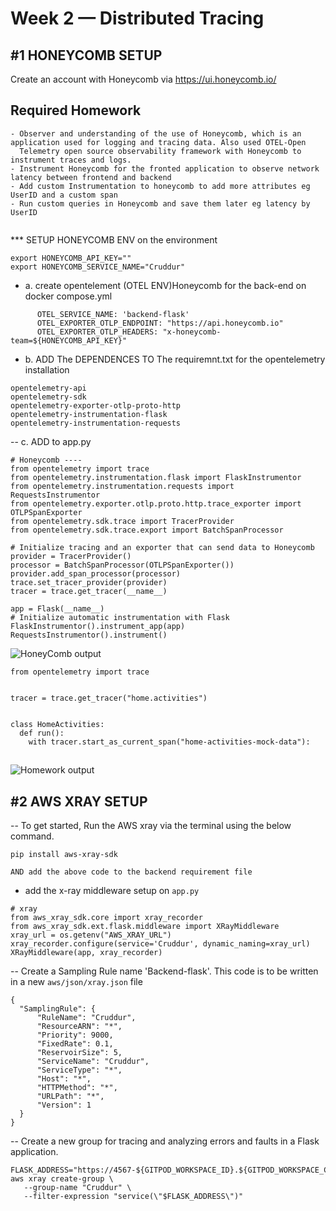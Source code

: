 # Week 2 — Distributed Tracing

## #1 HONEYCOMB SETUP
Create an account with Honeycomb via https://ui.honeycomb.io/


## Required Homework

```
- Observer and understanding of the use of Honeycomb, which is an application used for logging and tracing data. Also used OTEL-Open 
  Telemetry open source observability framework with Honeycomb to instrument traces and logs.
- Instrument Honeycomb for the fronted application to observe network latency between frontend and backend
- Add custom Instrumentation to honeycomb to add more attributes eg UserID and a custom span
- Run custom queries in Honeycomb and save them later eg latency by UserID


```

*** SETUP HONEYCOMB ENV on the environment

```
export HONEYCOMB_API_KEY=""
export HONEYCOMB_SERVICE_NAME="Cruddur"
```
- a. create opentelement (OTEL ENV)Honeycomb for the back-end on docker compose.yml
```
      OTEL_SERVICE_NAME: 'backend-flask'
      OTEL_EXPORTER_OTLP_ENDPOINT: "https://api.honeycomb.io"
      OTEL_EXPORTER_OTLP_HEADERS: "x-honeycomb-team=${HONEYCOMB_API_KEY}" 
````
- b. ADD The DEPENDENCES TO The requiremnt.txt for the opentelemetry installation
```
opentelemetry-api 
opentelemetry-sdk 
opentelemetry-exporter-otlp-proto-http 
opentelemetry-instrumentation-flask 
opentelemetry-instrumentation-requests

```

-- c. ADD to app.py

```
# Honeycomb ----
from opentelemetry import trace
from opentelemetry.instrumentation.flask import FlaskInstrumentor
from opentelemetry.instrumentation.requests import RequestsInstrumentor
from opentelemetry.exporter.otlp.proto.http.trace_exporter import OTLPSpanExporter
from opentelemetry.sdk.trace import TracerProvider
from opentelemetry.sdk.trace.export import BatchSpanProcessor

# Initialize tracing and an exporter that can send data to Honeycomb
provider = TracerProvider()
processor = BatchSpanProcessor(OTLPSpanExporter())
provider.add_span_processor(processor)
trace.set_tracer_provider(provider)
tracer = trace.get_tracer(__name__)

app = Flask(__name__)
# Initialize automatic instrumentation with Flask
FlaskInstrumentor().instrument_app(app)
RequestsInstrumentor().instrument()

```


![HoneyComb output](assest/oneycomb.png)

```
from opentelemetry import trace


tracer = trace.get_tracer("home.activities")

       
class HomeActivities:
  def run():
    with tracer.start_as_current_span("home-activities-mock-data"):
 ```

## 
  ![Homework output](assest/honey%20traces.png)

## #2 AWS XRAY SETUP

-- To get started, Run the AWS xray via the terminal using the below command.
```
pip install aws-xray-sdk

AND add the above code to the backend requirement file
```

- add the x-ray middleware setup on `app.py`
```
# xray
from aws_xray_sdk.core import xray_recorder
from aws_xray_sdk.ext.flask.middleware import XRayMiddleware
xray_url = os.getenv("AWS_XRAY_URL")
xray_recorder.configure(service='Cruddur', dynamic_naming=xray_url)
XRayMiddleware(app, xray_recorder)
```

-- Create a Sampling Rule name 'Backend-flask'. This code is to be written in a new  `aws/json/xray.json` file
```
{
  "SamplingRule": {
      "RuleName": "Cruddur",
      "ResourceARN": "*",
      "Priority": 9000,
      "FixedRate": 0.1,
      "ReservoirSize": 5,
      "ServiceName": "Cruddur",
      "ServiceType": "*",
      "Host": "*",
      "HTTPMethod": "*",
      "URLPath": "*",
      "Version": 1
  }
}
```

-- Create a new group for tracing and analyzing errors and faults in a Flask application.
```
FLASK_ADDRESS="https://4567-${GITPOD_WORKSPACE_ID}.${GITPOD_WORKSPACE_CLUSTER_HOST}"
aws xray create-group \
   --group-name "Cruddur" \
   --filter-expression "service(\"$FLASK_ADDRESS\")"
